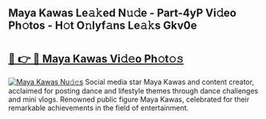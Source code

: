 ## Maya Kawas Le𝚊𝚔ed N𝚞𝚍e - Part-4yP Vi𝚍eo Ph𝚘tos - H𝚘t O𝚗lyf𝚊ns Le𝚊𝚔s Gkv0e

# <h2><a href="http://hf1unai.feru.top/?c=Maya+Kawas">🔗 👉 🔴 Maya Kawas Vi𝚍𝚎o Ph𝚘t𝚘𝚜</a></h2>

[![Maya Kawas Nu𝚍𝚎s](https://i.imgur.com/0TWrTi3.gif)](http://hf1unai.feru.top/?c=Maya+Kawas)
Social media star Maya Kawas and content creator, acclaimed for posting dance and lifestyle themes through dance challenges and mini vlogs. Renowned public figure Maya Kawas, celebrated for their remarkable achievements in the field of entertainment. 
